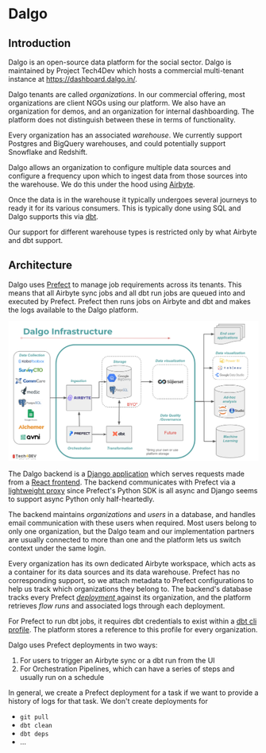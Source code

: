 # Dalgo

## Introduction

Dalgo is an open-source data platform for the social sector. Dalgo is maintained by Project Tech4Dev which hosts a commercial multi-tenant instance at https://dashboard.dalgo.in/.

Dalgo tenants are called _organizations_. In our commercial offering, most organizations are client NGOs using our platform. We also have an organization for demos, and an organization for internal dashboarding. The platform does not distinguish between these in terms of functionality.

Every organization has an associated _warehouse_. We currently support Postgres and BigQuery warehouses, and could potentially support Snowflake and Redshift.

Dalgo allows an organization to configure multiple data sources and configure a frequency upon which to ingest data from those sources into the warehouse. We do this under the hood using [Airbyte](https://airbyte.com/).

Once the data is in the warehouse it typically undergoes several journeys to ready it for its various consumers. This is typically done using SQL and Dalgo supports this via [dbt](https://www.getdbt.com/).

Our support for different warehouse types is restricted only by what Airbyte and dbt support.

## Architecture

Dalgo uses [Prefect](https://www.prefect.io/) to manage job requirements across its tenants. This means that all Airbyte sync jobs and all dbt run jobs are queued into and executed by Prefect. Prefect then runs jobs on Airbyte and dbt and makes the logs available to the Dalgo platform.

<img src="https://github.com/DalgoT4D/dalgot4d.github.io/blob/main/dalgo-infrastructure.png" alt="Dalgo Infrastructure" />

The Dalgo backend is a [Django application](https://github.com/DalgoT4D/DDP_backend) which serves requests made from a [React frontend](https://github.com/DalgoT4D/webapp). The backend communicates with Prefect via a [lightweight proxy](https://github.com/DalgoT4D/prefect-proxy) since Prefect's Python SDK is all async and Django seems to support async Python only half-heartedly.

The backend maintains _organizations_ and _users_ in a database, and handles email communication with these users when required. Most users belong to only one organization, but the Dalgo team and our implementation partners are usually connected to more than one and the platform lets us switch context under the same login. 

Every organization has its own dedicated Airbyte workspace, which acts as a container for its data sources and its data warehouse. Prefect has no corresponding support, so we attach metadata to Prefect configurations to help us track which organizations they belong to. The backend's database tracks every Prefect [_deployment_ ](https://docs.prefect.io/latest/concepts/deployments/) against its organization, and the platform retrieves _flow runs_ and associated logs through each deployment.

For Prefect to run dbt jobs, it requires dbt credentials to exist within a [dbt cli profile](https://prefecthq.github.io/prefect-dbt/#dbt-core-cli). The platform stores a reference to this profile for every organization.

Dalgo uses Prefect deployments in two ways:
1. For users to trigger an Airbyte sync or a dbt run from the UI
2. For Orchestration Pipelines, which can have a series of steps and usually run on a schedule

In general, we create a Prefect deployment for a task if we want to provide a history of logs for that task. We don't create deployments for
- `git pull`
- `dbt clean`
- `dbt deps`
- ...






